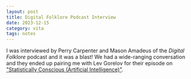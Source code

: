 ```yaml
---
layout: post
title: Digital Folklore Podcast Interview
date: 2023-12-15
category: vita
tags: notes
---
```


I was interviewed by Perry Carpenter and Mason Amadeus of the *Digital Folklore* podcast and it was a blast! We had a wide-ranging conversation and they ended up pairing me with Lev Gorelov for their episode on ["Statistically Conscious (Artificial Intelligence)"](https://digitalfolklore.fm/episodes/s2e6).
